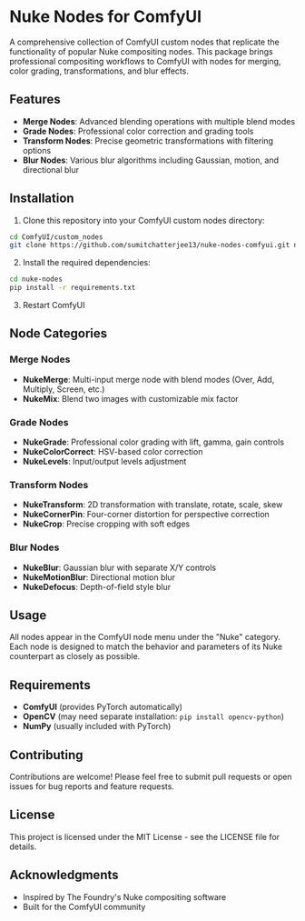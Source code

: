# Nuke Nodes for ComfyUI

A comprehensive collection of ComfyUI custom nodes that replicate the functionality of popular Nuke compositing nodes. This package brings professional compositing workflows to ComfyUI with nodes for merging, color grading, transformations, and blur effects.

## Features

- **Merge Nodes**: Advanced blending operations with multiple blend modes
- **Grade Nodes**: Professional color correction and grading tools
- **Transform Nodes**: Precise geometric transformations with filtering options
- **Blur Nodes**: Various blur algorithms including Gaussian, motion, and directional blur

## Installation

1. Clone this repository into your ComfyUI custom nodes directory:
```bash
cd ComfyUI/custom_nodes
git clone https://github.com/sumitchatterjee13/nuke-nodes-comfyui.git nuke-nodes
```

2. Install the required dependencies:
```bash
cd nuke-nodes
pip install -r requirements.txt
```

3. Restart ComfyUI

## Node Categories

### Merge Nodes
- **NukeMerge**: Multi-input merge node with blend modes (Over, Add, Multiply, Screen, etc.)
- **NukeMix**: Blend two images with customizable mix factor

### Grade Nodes
- **NukeGrade**: Professional color grading with lift, gamma, gain controls
- **NukeColorCorrect**: HSV-based color correction
- **NukeLevels**: Input/output levels adjustment

### Transform Nodes
- **NukeTransform**: 2D transformation with translate, rotate, scale, skew
- **NukeCornerPin**: Four-corner distortion for perspective correction
- **NukeCrop**: Precise cropping with soft edges

### Blur Nodes
- **NukeBlur**: Gaussian blur with separate X/Y controls
- **NukeMotionBlur**: Directional motion blur
- **NukeDefocus**: Depth-of-field style blur

## Usage

All nodes appear in the ComfyUI node menu under the "Nuke" category. Each node is designed to match the behavior and parameters of its Nuke counterpart as closely as possible.

## Requirements

- **ComfyUI** (provides PyTorch automatically)
- **OpenCV** (may need separate installation: `pip install opencv-python`)
- **NumPy** (usually included with PyTorch)


## Contributing

Contributions are welcome! Please feel free to submit pull requests or open issues for bug reports and feature requests.

## License

This project is licensed under the MIT License - see the LICENSE file for details.

## Acknowledgments

- Inspired by The Foundry's Nuke compositing software
- Built for the ComfyUI community
